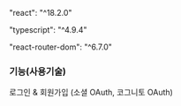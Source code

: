 "react": "^18.2.0"

"typescript": "^4.9.4"

"react-router-dom": "^6.7.0"

### 기능(사용기술)

로그인 & 회원가입 (소셜 OAuth, 코그니토 OAuth)
